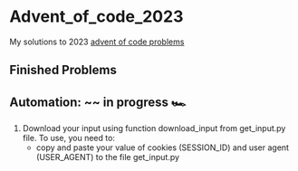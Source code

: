 # Advent_of_code_2023
My solutions to 2023 [advent of code problems](https://adventofcode.com)

## Finished Problems

## Automation: ~~ in progress :racing_car:
1. Download your input using function download_input from get_input.py file.
   To use, you need to:
   - copy and paste your value of cookies (SESSION_ID) and user agent (USER_AGENT) to the file get_input.py


